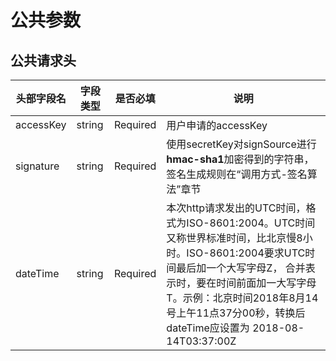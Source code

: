 # 公共参数

## 公共请求头

| 头部字段名 | 字段类型 | 是否必填 | 说明                                                         |
| ---------- | -------- | -------- | ------------------------------------------------------------ |
| accessKey  | string   | Required | 用户申请的accessKey                                          |
| signature  | string   | Required | 使用secretKey对signSource进行**hmac-sha1**加密得到的字符串，签名生成规则在“调用方式-签名算法”章节 |
| dateTime   | string   | Required | 本次http请求发出的UTC时间，格式为ISO-8601:2004。UTC时间又称世界标准时间，比北京慢8小时。ISO-8601:2004要求UTC时间最后加一个大写字母Z， 合并表示时，要在时间前面加一大写字母T。示例：北京时间2018年8月14号上午11点37分00秒，转换后dateTime应设置为 2018-08-14T03:37:00Z |
